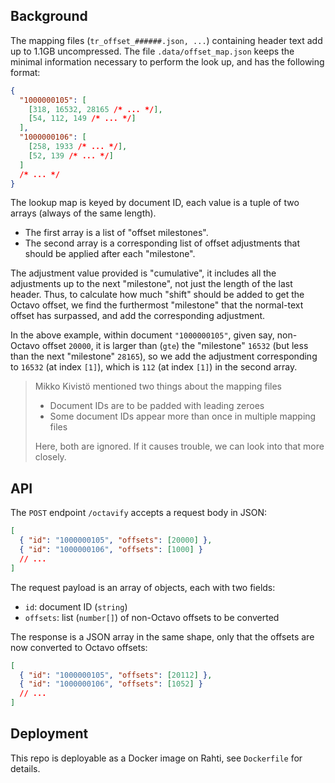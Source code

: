 ## Background

The mapping files (`tr_offset_######.json, ...`) containing header text add up to 1.1GB uncompressed. The file `.data/offset_map.json` keeps the minimal information necessary to perform the look up, and has the following format:

```json
{
  "1000000105": [
    [318, 16532, 28165 /* ... */],
    [54, 112, 149 /* ... */]
  ],
  "1000000106": [
    [258, 1933 /* ... */],
    [52, 139 /* ... */]
  ]
  /* ... */
}
```

The lookup map is keyed by document ID, each value is a tuple of two arrays (always of the same length).

- The first array is a list of "offset milestones".
- The second array is a corresponding list of offset adjustments that should be applied after each "milestone".

The adjustment value provided is "cumulative", it includes all the adjustments up to the next "milestone", not just the length of the last header. Thus, to calculate how much "shift" should be added to get the Octavo offset, we find the furthermost "milestone" that the normal-text offset has surpassed, and add the corresponding adjustment.

In the above example, within document `"1000000105"`, given say, non-Octavo offset `20000`, it is larger than (`gte`) the "milestone" `16532` (but less than the next "milestone" `28165`), so we add the adjustment corresponding to `16532` (at index `[1]`), which is `112` (at index `[1]`) in the second array.

> Mikko Kivistö mentioned two things about the mapping files
>
> - Document IDs are to be padded with leading zeroes
> - Some document IDs appear more than once in multiple mapping files
>
> Here, both are ignored. If it causes trouble, we can look into that more closely.

## API

The `POST` endpoint `/octavify` accepts a request body in JSON:

```json
[
  { "id": "1000000105", "offsets": [20000] },
  { "id": "1000000106", "offsets": [1000] }
  // ...
]
```

The request payload is an array of objects, each with two fields:

- `id`: document ID (`string`)
- `offsets`: list (`number[]`) of non-Octavo offsets to be converted

The response is a JSON array in the same shape, only that the offsets are now converted to Octavo offsets:

```json
[
  { "id": "1000000105", "offsets": [20112] },
  { "id": "1000000106", "offsets": [1052] }
  // ...
]
```

## Deployment

This repo is deployable as a Docker image on Rahti, see `Dockerfile` for details.
